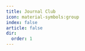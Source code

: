 ```yaml
---
title: Journal Club
icon: material-symbols:group
index: false
article: false
dir:
  order: 1
---
```


<AutoCatalog />
